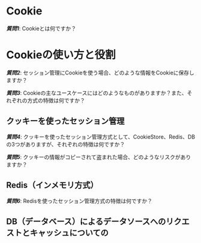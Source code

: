 # Cookie

***質問1***: Cookieとは何ですか？

# Cookieの使い方と役割

***質問2***: セッション管理にCookieを使う場合、どのような情報をCookieに保存しますか？

***質問3***: Cookieの主なユースケースにはどのようなものがありますか？また、それぞれの方式の特徴は何ですか？

## クッキーを使ったセッション管理

***質問4***: クッキーを使ったセッション管理方式として、CookieStore、Redis、DBの3つがありますが、それぞれの特徴は何ですか？

***質問5***: クッキーの情報がコピーされて盗まれた場合、どのようなリスクがありますか？

## Redis（インメモリ方式）

***質問6***: Redisを使ったセッション管理方式の特徴は何ですか？

## DB（データベース）によるデータソースへのリクエストとキャッシュについての
